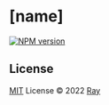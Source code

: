 # [name]

[![NPM version](https://img.shields.io/npm/v/[name]?color=a1b858&label=)](https://www.npmjs.com/package/[name])

## License

[MIT](./LICENSE) License © 2022 [Ray](https://github.com/so1ve)
